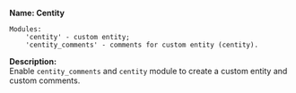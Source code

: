 **Name: Centity**
~~~
Modules:
    'centity' - custom entity;
    'centity_comments' - comments for custom entity (centity).
~~~
**Description:**\
Enable `centity_comments` and `centity` module to create a custom entity and custom comments.
